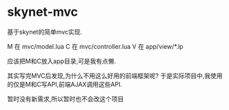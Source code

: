 # skynet-mvc
基于skynet的简单mvc实现.

M 在 mvc/model.lua
C 在 mvc/controller.lua
V 在 app/view/*.lp

应该把M和C放入app目录,可是我有点懒.

其实写完MVC后发现,为什么不用这么好用的前端框架呢?
于是实际项目中,我使用的仅是M和C写API,前端AJAX调用这些API.

暂时没有新需求,所以暂时也不会改这个项目
